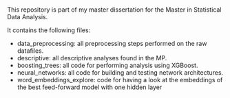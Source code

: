 #

This repository is part of my master dissertation for the Master in Statistical Data Analysis.

It contains the following files:

- data_preprocessing: all preprocessing steps performed on the raw datafiles.
- descriptive: all descriptive analyses found in the MP.
- boosting_trees: all code for performing analysis using XGBoost. 
- neural_networks: all code for building and testing network architectures.
- word_embeddings_explore: code for having a look at the embeddings of the best feed-forward model with one hidden layer 



